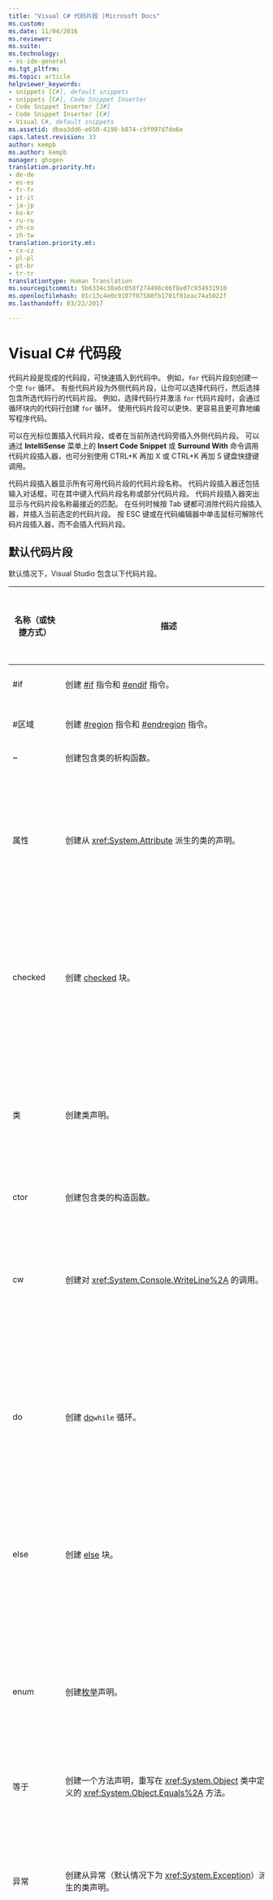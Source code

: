 ```yaml
---
title: "Visual C# 代码片段 |Microsoft Docs"
ms.custom: 
ms.date: 11/04/2016
ms.reviewer: 
ms.suite: 
ms.technology:
- vs-ide-general
ms.tgt_pltfrm: 
ms.topic: article
helpviewer_keywords:
- snippets [C#], default snippets
- snippets [C#], Code Snippet Inserter
- Code Snippet Inserter [J#]
- Code Snippet Inserter [C#]
- Visual C#, default snippets
ms.assetid: dbea3dd6-e650-4190-b874-c9f097d7de6e
caps.latest.revision: 33
author: kempb
ms.author: kempb
manager: ghogen
translation.priority.ht:
- de-de
- es-es
- fr-fr
- it-it
- ja-jp
- ko-kr
- ru-ru
- zh-cn
- zh-tw
translation.priority.mt:
- cs-cz
- pl-pl
- pt-br
- tr-tr
translationtype: Human Translation
ms.sourcegitcommit: 5b6334c38a6c058f274498c06f8e07c934931910
ms.openlocfilehash: 01c13c4e0c9107f07580fb1701f81eac74a5022f
ms.lasthandoff: 03/22/2017

---
```

# <a name="visual-c-code-snippets"></a>Visual C# 代码段
代码片段是现成的代码段，可快速插入到代码中。 例如，`for` 代码片段刻创建一个空 `for` 循环。 有些代码片段为外侧代码片段，让你可以选择代码行，然后选择包含所选代码行的代码片段。 例如，选择代码行并激活 `for` 代码片段时，会通过循环块内的代码行创建 `for` 循环。 使用代码片段可以更快、更容易且更可靠地编写程序代码。  
  
 可以在光标位置插入代码片段，或者在当前所选代码旁插入外侧代码片段。 可以通过 **IntelliSense** 菜单上的 **Insert Code Snippet** 或 **Surround With** 命令调用代码片段插入器，也可分别使用 CTRL+K 再加 X 或 CTRL+K 再加 S 键盘快捷键调用。  
  
 代码片段插入器显示所有可用代码片段的代码片段名称。 代码片段插入器还包括输入对话框，可在其中键入代码片段名称或部分代码片段。 代码片段插入器突出显示与代码片段名称最接近的匹配。 在任何时候按 Tab 键都可消除代码片段插入器，并插入当前选定的代码片段。 按 ESC 键或在代码编辑器中单击鼠标可解除代码片段插入器，而不会插入代码片段。  
  
## <a name="default-code-snippets"></a>默认代码片段  
 默认情况下，Visual Studio 包含以下代码片段。  
  
|名称（或快捷方式）|描述|要插入代码片段的有效位置|  
|--------------------------|-----------------|---------------------------------------|  
|#if|创建 [#if](/dotnet/csharp/language-reference/preprocessor-directives/preprocessor-if) 指令和 [#endif](/dotnet/csharp/language-reference/preprocessor-directives/preprocessor-endif) 指令。|任何位置。|  
|#区域|创建 [#region](/dotnet/csharp/language-reference/preprocessor-directives/preprocessor-region) 指令和 [#endregion](/dotnet/csharp/language-reference/preprocessor-directives/preprocessor-endregion) 指令。|任何位置。|  
|~|创建包含类的析构函数。|在类中。|  
|属性|创建从 <xref:System.Attribute> 派生的类的声明。|在命名空间（包括全局命名空间）、类或结构中。|  
|checked|创建 [checked](/dotnet/csharp/language-reference/keywords/checked) 块。|在方法、索引器、属性访问器或事件访问器内。|  
|类|创建类声明。|在命名空间（包括全局命名空间）、类或结构中。|  
|ctor|创建包含类的构造函数。|在类中。|  
|cw|创建对 <xref:System.Console.WriteLine%2A> 的调用。|在方法、索引器、属性访问器或事件访问器内。|  
|do|创建 [do](/dotnet/csharp/language-reference/keywords/do)`while` 循环。|在方法、索引器、属性访问器或事件访问器内。|  
|else|创建 [else](/dotnet/csharp/language-reference/keywords/if-else) 块。|在方法、索引器、属性访问器或事件访问器内。|  
|enum|创建[枚举](/dotnet/csharp/language-reference/keywords/enum)声明。|在命名空间（包括全局命名空间）、类或结构中。|  
|等于|创建一个方法声明，重写在 <xref:System.Object> 类中定义的 <xref:System.Object.Equals%2A> 方法。|在类或结构中。|  
|异常|创建从异常（默认情况下为 <xref:System.Exception>）派生的类声明。|在命名空间（包括全局命名空间）、类或结构中。|  
|for|创建 [for](/dotnet/csharp/language-reference/keywords/for) 循环。|在方法、索引器、属性访问器或事件访问器内。|  
|foreach|创建 [foreach](/dotnet/csharp/language-reference/keywords/foreach-in) 循环。|在方法、索引器、属性访问器或事件访问器内。|  
|forr|创建 [for](/dotnet/csharp/language-reference/keywords/for) 循环，每次迭代后会减少循环变量。|在方法、索引器、属性访问器或事件访问器内。|  
|if|创建 [if](/dotnet/csharp/language-reference/keywords/if-else) 块。|在方法、索引器、属性访问器或事件访问器内。|  
|Indexer — 索引器|创建索引器声明。|在类或结构中。|  
|接口|创建[接口](/dotnet/csharp/language-reference/keywords/interface)声明。|在命名空间（包括全局命名空间）、类或结构中。|  
|调用|创建安全调用事件的块。|在方法、索引器、属性访问器或事件访问器内。|  
|iterator|创建迭代器。|在类或结构中。|  
|iterindex|使用嵌套类创建“已命名”迭代器和索引器对。|在类或结构中。|  
|锁定|创建 [lock](/dotnet/csharp/language-reference/keywords/lock-statement) 块。|在方法、索引器、属性访问器或事件访问器内。|  
|mbox|创建对 <xref:System.Windows.Forms.MessageBox.Show%2A?displayProperty=fullName> 的调用。 可能还需要添加对 System.Windows.Forms.dll 的引用。|在方法、索引器、属性访问器或事件访问器内。|  
|namespace|创建[命名空间](/dotnet/csharp/language-reference/keywords/namespace)声明。|在命名空间（包括全局命名空间）中。|  
|属性|创建[自动实现的属性](/dotnet/csharp/programming-guide/classes-and-structs/auto-implemented-properties)声明。|在类或结构中。|  
propfull|创建具有 get 和 set 访问器的属性声明。|在类或结构中。|  
|propg|创建一个带有专用“set”访问器的只读[自动实现的属性](/dotnet/csharp/programming-guide/classes-and-structs/auto-implemented-properties)。|在类或结构中。|  
|sim|创建 [static](/dotnet/csharp/language-reference/keywords/static)[int](/dotnet/csharp/language-reference/keywords/int) Main 方法声明。|在类或结构中。|  
|struct|创建[结构](/dotnet/csharp/language-reference/keywords/struct)声明。|在命名空间（包括全局命名空间）、类或结构中。|  
|svm|创建 [static](/dotnet/csharp/language-reference/keywords/static)[void](/dotnet/csharp/language-reference/keywords/void) Main 方法声明。|在类或结构中。|  
|switch|创建 [switch](/dotnet/csharp/language-reference/keywords/switch) 块。|在方法、索引器、属性访问器或事件访问器内。|  
|try|创建 [try-catch](/dotnet/csharp/language-reference/keywords/try-catch) 块。|在方法、索引器、属性访问器或事件访问器内。|  
|tryf|创建 [try-finally](/dotnet/csharp/language-reference/keywords/try-finally) 块。|在方法、索引器、属性访问器或事件访问器内。|  
|unchecked|创建 [unchecked](/dotnet/csharp/language-reference/keywords/unchecked) 块。|在方法、索引器、属性访问器或事件访问器内。|  
|unsafe|创建 [unsafe](/dotnet/csharp/language-reference/keywords/unsafe) 块。|在方法、索引器、属性访问器或事件访问器内。|  
|using|创建 [using](/dotnet/csharp/language-reference/keywords/using-directive) 指令。|在命名空间（包括全局命名空间）中。|  
|while|创建 [while](/dotnet/csharp/language-reference/keywords/while) 循环。|在方法、索引器、属性访问器或事件访问器内。|  
  
## <a name="see-also"></a>另请参阅  
 [代码片段函数](../ide/code-snippet-functions.md)   
 [代码片段](../ide/code-snippets.md)   
 [How to: Create a New Snippet with Replacements](http://msdn.microsoft.com/en-us/8d56d43c-097a-475b-aa85-cae1554b6338) （如何：通过替换创建新的代码片段）  
 [模板参数](../ide/template-parameters.md)   
 [如何：使用外侧代码片段](../ide/how-to-use-surround-with-code-snippets.md)   
 

